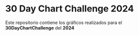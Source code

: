 # 30 Day Chart Challenge 2024

Este repositorio contiene los gráficos realizados para el **30DayChartChallenge** del **2024**


